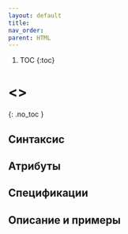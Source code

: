 ```yaml
---
layout: default
title:
nav_order:
parent: HTML
---
```


<!-- prettier-ignore-start -->
1. TOC
{:toc}

# &lt;&gt;
{: .no_toc }
<!-- prettier-ignore-end -->

## Синтаксис

## Атрибуты

## Спецификации

## Описание и примеры
